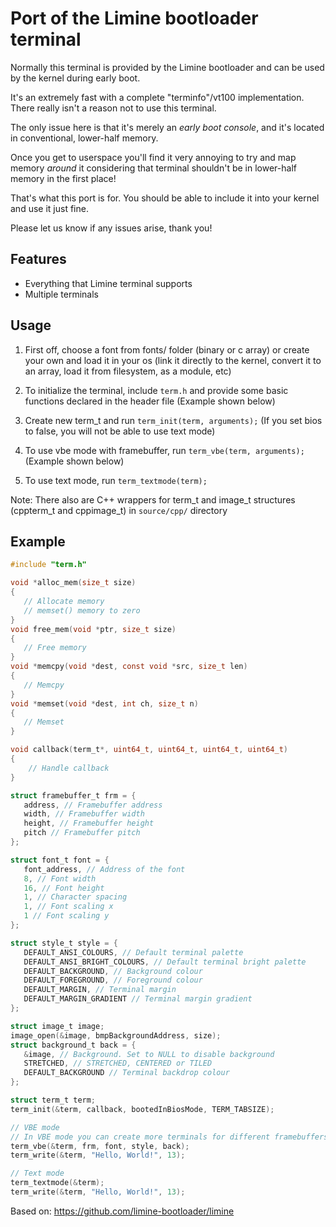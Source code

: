 # Port of the Limine bootloader terminal

Normally this terminal is provided by the Limine bootloader and can be used by the kernel during early boot.

It's an extremely fast with a complete "terminfo"/vt100 implementation. There really isn't a reason not to use this terminal.

The only issue here is that it's merely an *early boot console*, and it's located in conventional, lower-half memory.

Once you get to userspace you'll find it very annoying to try and map memory *around* it considering that terminal shouldn't be in lower-half memory in the first place!

That's what this port is for.
You should be able to include it into your kernel and use it just fine.

Please let us know if any issues arise, thank you!

## Features
* Everything that Limine terminal supports
* Multiple terminals

## Usage

1. First off, choose a font from fonts/ folder (binary or c array) or create your own and load it in your os (link it directly to the kernel, convert it to an array, load it from filesystem, as a module, etc)

2. To initialize the terminal, include `term.h` and provide some basic functions declared in the header file (Example shown below)

3. Create new term_t and run `term_init(term, arguments);` (If you set bios to false, you will not be able to use text mode)

4. To use vbe mode with framebuffer, run `term_vbe(term, arguments);` (Example shown below)

5. To use text mode, run `term_textmode(term);`

Note: There also are C++ wrappers for term_t and image_t structures (cppterm_t and cppimage_t) in `source/cpp/` directory

## Example
```c
#include "term.h"

void *alloc_mem(size_t size)
{
   // Allocate memory
   // memset() memory to zero
}
void free_mem(void *ptr, size_t size)
{
   // Free memory
}
void *memcpy(void *dest, const void *src, size_t len)
{
   // Memcpy
}
void *memset(void *dest, int ch, size_t n)
{
   // Memset
}

void callback(term_t*, uint64_t, uint64_t, uint64_t, uint64_t)
{
    // Handle callback
}

struct framebuffer_t frm = {
   address, // Framebuffer address
   width, // Framebuffer width
   height, // Framebuffer height
   pitch // Framebuffer pitch
};

struct font_t font = {
   font_address, // Address of the font
   8, // Font width
   16, // Font height
   1, // Character spacing
   1, // Font scaling x
   1 // Font scaling y
};

struct style_t style = {
   DEFAULT_ANSI_COLOURS, // Default terminal palette
   DEFAULT_ANSI_BRIGHT_COLOURS, // Default terminal bright palette
   DEFAULT_BACKGROUND, // Background colour
   DEFAULT_FOREGROUND, // Foreground colour
   DEFAULT_MARGIN, // Terminal margin
   DEFAULT_MARGIN_GRADIENT // Terminal margin gradient
};

struct image_t image;
image_open(&image, bmpBackgroundAddress, size);
struct background_t back = {
   &image, // Background. Set to NULL to disable background
   STRETCHED, // STRETCHED, CENTERED or TILED
   DEFAULT_BACKGROUND // Terminal backdrop colour
};

struct term_t term;
term_init(&term, callback, bootedInBiosMode, TERM_TABSIZE);

// VBE mode
// In VBE mode you can create more terminals for different framebuffers
term_vbe(&term, frm, font, style, back);
term_write(&term, "Hello, World!", 13);

// Text mode
term_textmode(&term);
term_write(&term, "Hello, World!", 13);
```

Based on: https://github.com/limine-bootloader/limine
